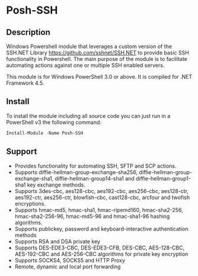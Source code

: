 # Posh-SSH

## Description

Windows Powershell module that leverages a custom version of the SSH.NET Library <https://github.com/sshnet/SSH.NET> to provide basic SSH functionality in Powershell.
The main purpose of the module is to facilitate automating actions against one or multiple SSH enabled servers.

This module is for Windows PowerShell 3.0 or above. It is compiled for .NET Framework 4.5.

## Install

To install the module including all source code you can just run in a PowerShell v3 the following command:

``` PowerShell
Install-Module -Name Posh-SSH
```

## Support

* Provides functionality for automating SSH, SFTP and SCP actions.
* Supports diffie-hellman-group-exchange-sha256, diffie-hellman-group-exchange-sha1, diffie-hellman-group14-sha1 and diffie-hellman-group1-sha1 key exchange methods.
* Supports 3des-cbc, aes128-cbc, aes192-cbc, aes256-cbc, aes128-ctr, aes192-ctr, aes256-ctr, blowfish-cbc, cast128-cbc, arcfour and twofish encryptions.
* Supports hmac-md5, hmac-sha1, hmac-ripemd160, hmac-sha2-256, hmac-sha2-256-96, hmac-md5-96 and hmac-sha1-96 hashing algorithms.
* Supports publickey, password and keyboard-interactive authentication methods
* Supports RSA and DSA private key
* Supports DES-EDE3-CBC, DES-EDE3-CFB, DES-CBC, AES-128-CBC, AES-192-CBC and AES-256-CBC algorithms for private key encryption
* Supports SOCKS4, SOCKS5 and HTTP Proxy
* Remote, dynamic and local port forwarding
